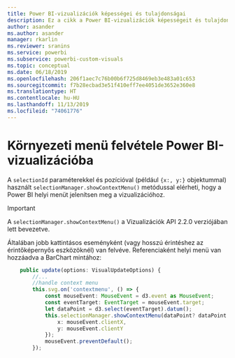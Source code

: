 ```yaml
---
title: Power BI-vizualizációk képességei és tulajdonságai
description: Ez a cikk a Power BI-vizualizációk képességeit és tulajdonságait ismerteti.
author: asander
ms.author: asander
manager: rkarlin
ms.reviewer: sranins
ms.service: powerbi
ms.subservice: powerbi-custom-visuals
ms.topic: conceptual
ms.date: 06/18/2019
ms.openlocfilehash: 206f1aec7c76b00b6f725d8469eb3e483a01c653
ms.sourcegitcommit: f7b28ecbad3e51f410eff7ee4051de3652e360e8
ms.translationtype: HT
ms.contentlocale: hu-HU
ms.lasthandoff: 11/13/2019
ms.locfileid: "74061776"
---
```

# <a name="add-context-menu-to-power-bi-visual"></a>Környezeti menü felvétele Power BI-vizualizációba

A `selectionId` paraméterekkel és pozícióval (például `{x:, y:}` objektummal) használt `selectionManager.showContextMenu()` metódussal elérheti, hogy a Power BI helyi menüt jelenítsen meg a vizualizációhoz.

> [!IMPORTANT]
> A `selectionManager.showContextMenu()` a Vizualizációk API 2.2.0 verziójában lett bevezetve.

Általában jobb kattintásos eseményként (vagy hosszú érintéshez az érintőképernyős eszközöknél) van felvéve. Referenciaként helyi menü van hozzáadva a BarChart mintához:

```typescript
    public update(options: VisualUpdateOptions) {
        //...
        //handle context menu
        this.svg.on('contextmenu', () => {
            const mouseEvent: MouseEvent = d3.event as MouseEvent;
            const eventTarget: EventTarget = mouseEvent.target;
            let dataPoint = d3.select(eventTarget).datum();
            this.selectionManager.showContextMenu(dataPoint? dataPoint.selectionId : {}, {
                x: mouseEvent.clientX,
                y: mouseEvent.clientY
            });
            mouseEvent.preventDefault();
        });
```

